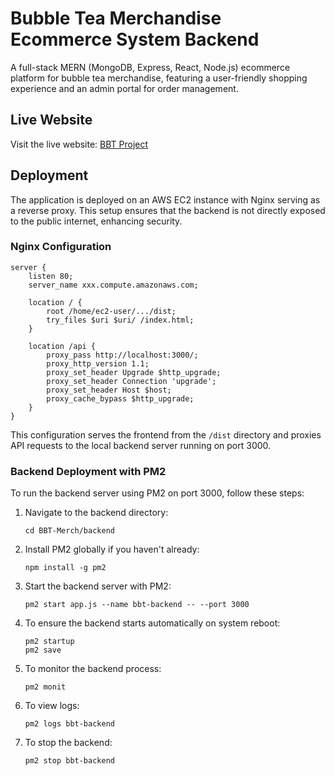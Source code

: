 # Bubble Tea Merchandise Ecommerce System Backend

A full-stack MERN (MongoDB, Express, React, Node.js) ecommerce platform for bubble tea merchandise, featuring a user-friendly shopping experience and an admin portal for order management.

## Live Website

Visit the live website: [BBT Project](http://ec2-54-255-232-252.ap-southeast-1.compute.amazonaws.com)

## Deployment

The application is deployed on an AWS EC2 instance with Nginx serving as a reverse proxy. This setup ensures that the backend is not directly exposed to the public internet, enhancing security.

### Nginx Configuration

```nginx
server {
    listen 80;
    server_name xxx.compute.amazonaws.com;

    location / {
        root /home/ec2-user/.../dist;
        try_files $uri $uri/ /index.html;
    }

    location /api {
        proxy_pass http://localhost:3000/;
        proxy_http_version 1.1;
        proxy_set_header Upgrade $http_upgrade;
        proxy_set_header Connection 'upgrade';
        proxy_set_header Host $host;
        proxy_cache_bypass $http_upgrade;
    }
}
```

This configuration serves the frontend from the `/dist` directory and proxies API requests to the local backend server running on port 3000.

### Backend Deployment with PM2

To run the backend server using PM2 on port 3000, follow these steps:

1. Navigate to the backend directory:

   ```
   cd BBT-Merch/backend
   ```

2. Install PM2 globally if you haven't already:

   ```
   npm install -g pm2
   ```

3. Start the backend server with PM2:

   ```
   pm2 start app.js --name bbt-backend -- --port 3000
   ```

4. To ensure the backend starts automatically on system reboot:

   ```
   pm2 startup
   pm2 save
   ```

5. To monitor the backend process:

   ```
   pm2 monit
   ```

6. To view logs:

   ```
   pm2 logs bbt-backend
   ```

7. To stop the backend:
   ```
   pm2 stop bbt-backend
   ```
